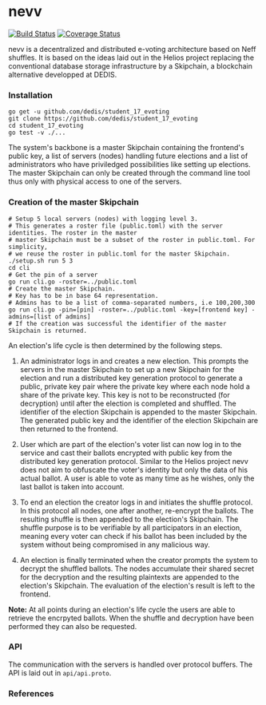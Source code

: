 # nevv

[![Build Status](https://travis-ci.org/dedis/student_17_evoting.svg?branch=master)](https://travis-ci.org/dedis/student_17_evoting)
[![Coverage Status](https://coveralls.io/repos/github/dedis/student_17_evoting/badge.svg?branch=master)](https://coveralls.io/github/dedis/student_17_evoting?branch=master&service=github)

nevv is a decentralized and distributed e-voting architecture based on Neff shuffles. It is based
on the ideas laid out in the Helios project replacing the conventional database storage
infrastructure by a Skipchain, a blockchain alternative developped at DEDIS.

### Installation
```shell
go get -u github.com/dedis/student_17_evoting
git clone https://github.com/dedis/student_17_evoting
cd student_17_evoting
go test -v ./...
```

The system's backbone is a master Skipchain containing the frontend's public key,
a list of servers (nodes) handling future elections and a list of administrators who have
priviledged possibilities like setting up elections. The master Skipchain can only be
created through the command line tool thus only with physical access to one of the servers.

### Creation of the master Skipchain
```shell
# Setup 5 local servers (nodes) with logging level 3.
# This generates a roster file (public.toml) with the server identities. The roster in the master
# master Skipchain must be a subset of the roster in public.toml. For simplicity,
# we reuse the roster in public.toml for the master Skipchain. 
./setup.sh run 5 3
cd cli
# Get the pin of a server
go run cli.go -roster=../public.toml
# Create the master Skipchain.
# Key has to be in base 64 representation.
# Admins has to be a list of comma-separated numbers, i.e 100,200,300
go run cli.go -pin=[pin] -roster=../public.toml -key=[frontend key] -admins=[list of admins]
# If the creation was successful the identifier of the master Skipchain is returned.
```

An election's life cycle is then determined by the following steps.

1. An administrator logs in and creates a new election. This prompts the servers in the
master Skipchain to set up a new Skipchain for the election and run a distributed key
generation protocol to generate a public, private key pair where the private key where each
node hold a share of the private key. This key is not to be reconstructed (for decryption)
until after the election is completed and shuffled. The identifier of the election Skipchain
is appended to the master Skipchain.
The generated public key and the identifier of the election Skipchain are then returned to the
frontend.

2. User which are part of the election's voter list can now log in to the service and cast
their ballots encrypted with public key from the distributed key generation protocol. Similar
to the Helios project nevv does not aim to obfuscate the voter's identity but only the data
of his actual ballot. A user is able to vote as many time as he wishes, only the last ballot
is taken into account.

3. To end an election the creator logs in and initiates the shuffle protocol. In this protocol
all nodes, one after another, re-encrypt the ballots. The resulting shuffle is then appended
to the election's Skipchain. The shuffle purpose is to be verifiable by all participators in
an election, meaning every voter can check if his ballot has been included by the system without
being compromised in any malicious way.

4. An election is finally terminated when the creator prompts the system to decrypt the
shuffled ballots. The nodes accumulate their shared secret for the decryption and the resulting
plaintexts are appended to the election's Skipchain. The evaluation of the election's result
is left to the frontend.

**Note:** At all points during an election's life cycle the users are able to retrieve the
encrpyted ballots. When the shuffle and decryption have been performed they can also be
requested.

### API
The communication with the servers is handled over protocol buffers. The API is laid out
in ```api/api.proto```.

### References
